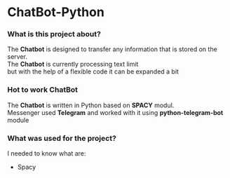 # ChatBot-Python
### What is this project about?
The <b>Chatbot</b> is designed to transfer any information that is stored on the server.<br>
The <b>Chatbot</b> is currently processing text limit <br>
but with the help of a flexible code it can be expanded a bit <br>

### Hot to work ChatBot
The <b>Chatbot</b> is written in Python based on <b>SPACY</b> modul.<br>
Messenger used <b>Telegram</b> and worked with it using <b>python-telegram-bot</b> module<br>



### What was used for the project?
I needed to know what are:
- Spacy 

